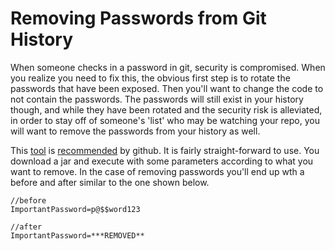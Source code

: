 # Removing Passwords from Git History

When someone checks in a password in git, security is compromised. When you realize you need to fix this, the obvious first step is to rotate the passwords that have been exposed. Then you'll want to change the code to not contain the passwords. The passwords will still exist in your history though, and while they have been rotated and the security risk is alleviated, in order to stay off of someone's 'list' who may be watching your repo, you will want to remove the passwords from your history as well. 

This [tool](https://rtyley.github.io/bfg-repo-cleaner/) is [recommended](https://help.github.com/articles/removing-sensitive-data-from-a-repository/) by github. It is fairly straight-forward to use. You download a jar and execute with some parameters according to what you want to remove. In the case of removing passwords you'll end up wth a before and after similar to the one shown below. 

```
//before
ImportantPassword=p@$$word123

//after
ImportantPassword=***REMOVED**
```

